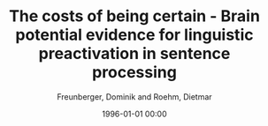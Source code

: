 ---
layout: post
title: The costs of being certain - Brain potential evidence for linguistic preactivation in sentence processing

date: 1996-01-01 00:00
author: Freunberger, Dominik and Roehm, Dietmar
tags: ["erps","linear mixed-effects model","n400","prediction","sentence processing"]
journal: Psychophysiology

link: https://doi.org/10.1111/psyp.12848

year: 2017
---